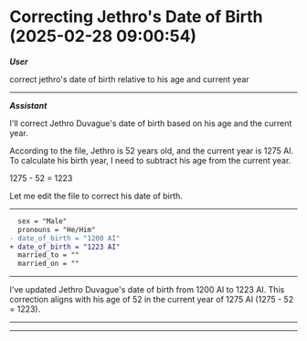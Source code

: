 <!-- Generated by SpecStory -->

# Correcting Jethro's Date of Birth (2025-02-28 09:00:54)

_**User**_

correct jethro's date of birth relative to his age and current year

---

_**Assistant**_

I'll correct Jethro Duvague's date of birth based on his age and the current year.

According to the file, Jethro is 52 years old, and the current year is 1275 AI. To calculate his birth year, I need to subtract his age from the current year.

1275 - 52 = 1223

Let me edit the file to correct his date of birth.

---

```diff
  sex = "Male"
  pronouns = "He/Him"
- date_of_birth = "1200 AI"
+ date_of_birth = "1223 AI"
  married_to = ""
  married_on = ""
```

---



I've updated Jethro Duvague's date of birth from 1200 AI to 1223 AI. This correction aligns with his age of 52 in the current year of 1275 AI (1275 - 52 = 1223).

---



---

